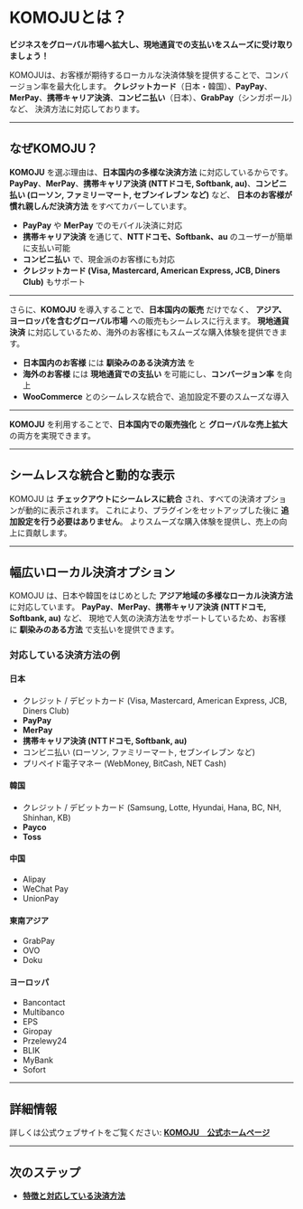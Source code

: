 # KOMOJUとは？

**ビジネスをグローバル市場へ拡大し、現地通貨での支払いをスムーズに受け取りましょう！**

KOMOJUは、お客様が期待するローカルな決済体験を提供することで、コンバージョン率を最大化します。
**クレジットカード**（日本・韓国）、**PayPay**、**MerPay**、**携帯キャリア決済**、**コンビニ払い**（日本）、**GrabPay**（シンガポール）など、
決済方法に対応しております。

---

## なぜKOMOJU？

**KOMOJU** を選ぶ理由は、**日本国内の多様な決済方法** に対応しているからです。
**PayPay**、**MerPay**、**携帯キャリア決済 (NTTドコモ, Softbank, au)**、**コンビニ払い (ローソン, ファミリーマート, セブンイレブン など)** など、
**日本のお客様が慣れ親しんだ決済方法** をすべてカバーしています。

- **PayPay** や **MerPay** でのモバイル決済に対応
- **携帯キャリア決済** を通じて、**NTTドコモ、Softbank、au** のユーザーが簡単に支払い可能
- **コンビニ払い** で、現金派のお客様にも対応
- **クレジットカード (Visa, Mastercard, American Express, JCB, Diners Club)** もサポート

---

さらに、**KOMOJU** を導入することで、**日本国内の販売** だけでなく、
**アジア、ヨーロッパを含むグローバル市場** への販売もシームレスに行えます。
**現地通貨決済** に対応しているため、海外のお客様にもスムーズな購入体験を提供できます。

- **日本国内のお客様** には **馴染みのある決済方法** を
- **海外のお客様** には **現地通貨での支払い** を可能にし、**コンバージョン率** を向上
- **WooCommerce** とのシームレスな統合で、追加設定不要のスムーズな導入

---

**KOMOJU** を利用することで、**日本国内での販売強化** と **グローバルな売上拡大** の両方を実現できます。

---

## シームレスな統合と動的な表示

KOMOJU は **チェックアウトにシームレスに統合** され、すべての決済オプションが動的に表示されます。
これにより、プラグインをセットアップした後に **追加設定を行う必要はありません**。
よりスムーズな購入体験を提供し、売上の向上に貢献します。

---

## 幅広いローカル決済オプション

KOMOJU は、日本や韓国をはじめとした **アジア地域の多様なローカル決済方法** に対応しています。
**PayPay**、**MerPay**、**携帯キャリア決済 (NTTドコモ, Softbank, au)** など、
現地で人気の決済方法をサポートしているため、お客様に **馴染みのある方法** で支払いを提供できます。

### 対応している決済方法の例

#### **日本**
- クレジット / デビットカード (Visa, Mastercard, American Express, JCB, Diners Club)
- **PayPay**
- **MerPay**
- **携帯キャリア決済 (NTTドコモ, Softbank, au)**
- コンビニ払い (ローソン, ファミリーマート, セブンイレブン など)
- プリペイド電子マネー (WebMoney, BitCash, NET Cash)
#### **韓国**
- クレジット / デビットカード (Samsung, Lotte, Hyundai, Hana, BC, NH, Shinhan, KB)
- **Payco**
- **Toss**
#### **中国**
- Alipay
- WeChat Pay
- UnionPay
#### **東南アジア**
- GrabPay
- OVO
- Doku
#### **ヨーロッパ**
- Bancontact
- Multibanco
- EPS
- Giropay
- Przelewy24
- BLIK
- MyBank
- Sofort

---

## 詳細情報

詳しくは公式ウェブサイトをご覧ください:
[**KOMOJU　公式ホームページ**](https://ja.komoju.com/)

---

## 次のステップ

- [**特徴と対応している決済方法**](./features.md)